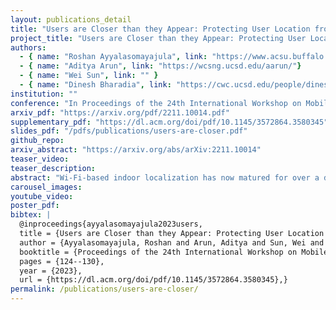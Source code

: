 ```yaml
---
layout: publications_detail
title: "Users are Closer than they Appear: Protecting User Location from WiFi APs"
project_title: "Users are Closer than they Appear: Protecting User Location from WiFi APs"
authors:
  - { name: "Roshan Ayyalasomayajula", link: "https://www.acsu.buffalo.edu/~roshana/"}
  - { name: "Aditya Arun", link: "https://wcsng.ucsd.edu/aarun/"}
  - { name: "Wei Sun", link: "" }
  - { name: "Dinesh Bharadia", link: "https://cwc.ucsd.edu/people/dinesh-bharadia" }
institution: ""
conference: "In Proceedings of the 24th International Workshop on Mobile Computing Systems and Applications, 2023"
arxiv_pdf: "https://arxiv.org/pdf/2211.10014.pdf"
supplementary_pdf: "https://dl.acm.org/doi/pdf/10.1145/3572864.3580345"
slides_pdf: "/pdfs/publications/users-are-closer.pdf"
github_repo: 
arxiv_abstract: "https://arxiv.org/abs/arXiv:2211.10014"
teaser_video: 
teaser_description:
abstract: "Wi-Fi-based indoor localization has now matured for over a decade. Most of the current localization algorithms rely on the Wi-Fi access points (APs) in the enterprise network to localize the Wi-Fi user accurately. Thus, the Wi-Fi user’s location information could be easily snooped by an attacker listening through a compromised Wi-Fi AP. With indoor localization and navigation being the next step towards automation, it is important to give users the capability to defend against such attacks. In this paper, we present MIRAGE, a system that can utilize the downlink physical layer information to create a defense against an attacker snooping on a Wi-Fi user’s location information. MIRAGE achieves this by utilizing the beamforming capability of the transmitter that is already part of the Wi-Fi standard protocols. With this initial idea, we have demonstrated that the user can obfuscate his/her location from the Wi-Fi AP always with no compromise to the throughput of the existing Wi-Fi communication system through the real-world prototype, and reduce the user location accuracy of the attacker from 2.3m to more than 10m through simulation."
carousel_images:
youtube_video:
poster_pdf:
bibtex: |
  @inproceedings{ayyalasomayajula2023users,
  title = {Users are Closer than they Appear: Protecting User Location from WiFi APs},
  author = {Ayyalasomayajula, Roshan and Arun, Aditya and Sun, Wei and Bharadia, Dinesh},
  booktitle = {Proceedings of the 24th International Workshop on Mobile Computing Systems and Applications},
  pages = {124--130},
  year = {2023},
  url = {https://dl.acm.org/doi/pdf/10.1145/3572864.3580345},}
permalink: /publications/users-are-closer/
---
```


